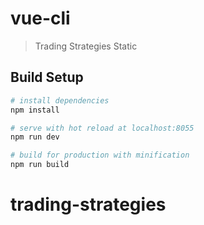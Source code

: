 # vue-cli

> Trading Strategies Static

## Build Setup

```bash
# install dependencies
npm install

# serve with hot reload at localhost:8055
npm run dev

# build for production with minification
npm run build
```

# trading-strategies
